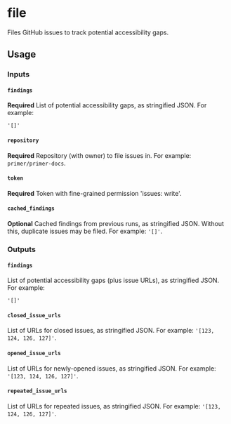 # file

Files GitHub issues to track potential accessibility gaps.

## Usage

### Inputs

#### `findings`

**Required** List of potential accessibility gaps, as stringified JSON. For example:

```JS
'[]'
```

#### `repository`

**Required** Repository (with owner) to file issues in. For example: `primer/primer-docs`.

#### `token`

**Required** Token with fine-grained permission 'issues: write'.

#### `cached_findings`

**Optional** Cached findings from previous runs, as stringified JSON. Without this, duplicate issues may be filed. For example: `'[]'`.

### Outputs

#### `findings`

List of potential accessibility gaps (plus issue URLs), as stringified JSON. For example:

```JS
'[]'
```

#### `closed_issue_urls`

List of URLs for closed issues, as stringified JSON. For example: `'[123, 124, 126, 127]'`.

#### `opened_issue_urls`

List of URLs for newly-opened issues, as stringified JSON. For example: `'[123, 124, 126, 127]'`.

#### `repeated_issue_urls`

List of URLs for repeated issues, as stringified JSON. For example: `'[123, 124, 126, 127]'`.
